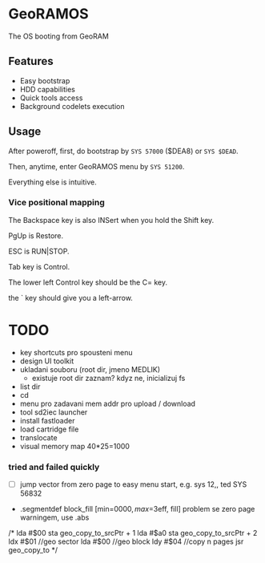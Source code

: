 # GeoRAMOS

The OS booting from GeoRAM

## Features
- Easy bootstrap
- HDD capabilities
- Quick tools access
- Background codelets execution

## Usage

After poweroff, first, do bootstrap by ```SYS 57000``` ($DEA8) or ```SYS $DEAD```.

Then, anytime, enter GeoRAMOS menu by ```SYS 51200```.

Everything else is intuitive.

### Vice positional mapping

The Backspace key is also INSert when you hold the Shift key.

PgUp is Restore.

ESC is RUN|STOP.

Tab key is Control.

The lower left Control key should be the C= key.

the ` key should give you a left-arrow.


# TODO
- key shortcuts pro spousteni menu
- design UI toolkit
- ukladani souboru (root dir, jmeno MEDLIK)
  - existuje root dir zaznam? kdyz ne, inicializuj fs
- list dir
- cd
- menu pro zadavani mem addr pro upload / download
- tool sd2iec launcher
- install fastloader
- load cartridge file
- translocate
- visual memory map 40*25=1000
### tried and failed quickly
- [ ] jump vector from zero page to easy menu start, e.g. sys 12,, ted SYS 56832
- .segmentdef block_fill [min=$0000, max=$3eff, fill] problem se zero page warningem, use .abs


/*
    lda #$00
    sta geo_copy_to_srcPtr + 1
    lda #$a0
    sta geo_copy_to_srcPtr + 2
    ldx #$01 //geo sector
    lda #$00 //geo block
    ldy #$04 //copy n pages
    jsr geo_copy_to
*/